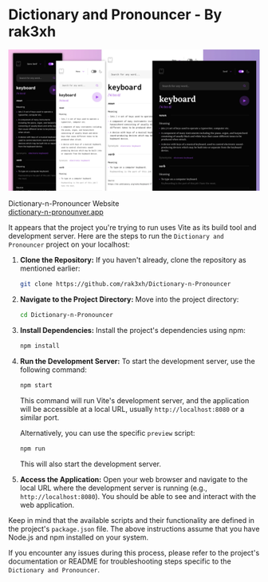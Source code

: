 # Dictionary and Pronouncer - By rak3xh

![Screenshot](./screenshot.webp)
 
Dictionary-n-Pronouncer Website <br/>
  <a href="https://incredible-torrone-c19f4f.netlify.app/" target="_blank">dictionary-n-pronounver.app</a>

It appears that the project you're trying to run uses Vite as its build tool and development server. Here are the steps to run the `Dictionary and Pronouncer` project on your localhost:

1. **Clone the Repository:**
   If you haven't already, clone the repository as mentioned earlier:

   ```sh
   git clone https://github.com/rak3xh/Dictionary-n-Pronouncer
   ```

2. **Navigate to the Project Directory:**
   Move into the project directory:

   ```sh
   cd Dictionary-n-Pronouncer
   ```

3. **Install Dependencies:**
   Install the project's dependencies using npm:

   ```sh
   npm install
   ```

4. **Run the Development Server:**
   To start the development server, use the following command:

   ```sh
   npm start
   ```

   This command will run Vite's development server, and the application will be accessible at a local URL, usually `http://localhost:8080` or a similar port.

   Alternatively, you can use the specific `preview` script:

   ```sh
   npm run
   ```

   This will also start the development server.

5. **Access the Application:**
   Open your web browser and navigate to the local URL where the development server is running (e.g., `http://localhost:8080`). You should be able to see and interact with the web application.

Keep in mind that the available scripts and their functionality are defined in the project's `package.json` file. The above instructions assume that you have Node.js and npm installed on your system.

If you encounter any issues during this process, please refer to the project's documentation or README for troubleshooting steps specific to the `Dictionary and Pronouncer`.
